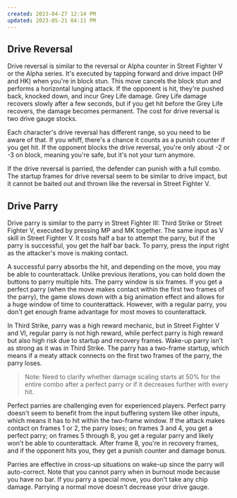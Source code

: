 ```yaml
---
created: 2023-04-27 12:14 PM
updated: 2023-05-21 04:11 PM
---
```

## Drive Reversal

Drive reversal is similar to the reversal or Alpha counter in Street Fighter V or the Alpha series. It's executed by tapping forward and drive impact (HP and HK) when you're in block stun. This move cancels the block stun and performs a horizontal lunging attack. If the opponent is hit, they're pushed back, knocked down, and incur Grey Life damage. Grey Life damage recovers slowly after a few seconds, but if you get hit before the Grey Life recovers, the damage becomes permanent. The cost for drive reversal is two drive gauge stocks.

Each character's drive reversal has different range, so you need to be aware of that. If you whiff, there's a chance it counts as a punish counter if you get hit. If the opponent blocks the drive reversal, you're only about -2 or -3 on block, meaning you're safe, but it's not your turn anymore.

If the drive reversal is parried, the defender can punish with a full combo. The startup frames for drive reversal seem to be similar to drive impact, but it cannot be baited out and thrown like the reversal in Street Fighter V.

## Drive Parry

Drive parry is similar to the parry in Street Fighter III: Third Strike or Street Fighter V, executed by pressing MP and MK together. The same input as V skill in Street Fighter V. It costs half a bar to attempt the parry, but if the parry is successful, you get the half bar back. To parry, press the input right as the attacker's move is making contact.

A successful parry absorbs the hit, and depending on the move, you may be able to counterattack. Unlike previous iterations, you can hold down the buttons to parry multiple hits. The parry window is six frames. If you get a perfect parry (when the move makes contact within the first two frames of the parry), the game slows down with a big animation effect and allows for a huge window of time to counterattack. However, with a regular parry, you don't get enough frame advantage for most moves to counterattack.

In Third Strike, parry was a high reward mechanic, but in Street Fighter V and VI, regular parry is not high reward, while perfect parry is high reward but also high risk due to startup and recovery frames. Wake-up parry isn't as strong as it was in Third Strike. The parry has a two-frame startup, which means if a meaty attack connects on the first two frames of the parry, the parry loses.

> Note: Need to clarify whether damage scaling starts at 50% for the entire combo after a perfect parry or if it decreases further with every hit.

Perfect parries are challenging even for experienced players. Perfect parry doesn't seem to benefit from the input buffering system like other inputs, which means it has to hit within the two-frame window. If the attack makes contact on frames 1 or 2, the parry loses; on frames 3 and 4, you get a perfect parry; on frames 5 through 8, you get a regular parry and likely won't be able to counterattack. After frame 8, you're in recovery frames, and if the opponent hits you, they get a punish counter and damage bonus.

Parries are effective in cross-up situations on wake-up since the parry will auto-correct. Note that you cannot parry when in burnout mode because you have no bar. If you parry a special move, you don't take any chip damage. Parrying a normal move doesn't decrease your drive gauge.